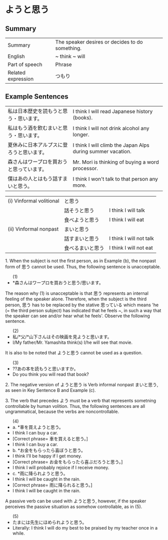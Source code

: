 # ようと思う

## Summary

<table><tr>   <td>Summary</td>   <td>The speaker desires or decides to do something.</td></tr><tr>   <td>English</td>   <td>~ think ~ will</td></tr><tr>   <td>Part of speech</td>   <td>Phrase</td></tr><tr>   <td>Related expression</td>   <td>つもり</td></tr></table>

## Example Sentences

<table><tr>   <td>私は日本歴史を読もうと思う・思います。</td>   <td>I think I will read Japanese history (books).</td></tr><tr>   <td>私はもう酒を飲むまいと思う・思います。</td>   <td>I think I will not drink alcohol any longer.</td></tr><tr>   <td>夏休みに日本アルプスに登ろうと思います。</td>   <td>I think I will climb the Japan Alps during summer vacation.</td></tr><tr>   <td>森さんはワープロを買おうと思っています。</td>   <td>Mr. Mori is thinking of buying a word processor.</td></tr><tr>   <td>僕はあの人とはもう話すまいと思う。</td>   <td>I think I won't talk to that person any more.</td></tr></table>

<table class="table"> <tbody><tr class="tr head"> <td class="td"><span class="numbers">(i)</span> <span> <span class="bold">Vinformal volitional</span></span></td> <td class="td"><span class="concept">と思う</span> </td> <td class="td"><span>&nbsp;</span></td> </tr> <tr class="tr"> <td class="td"><span>&nbsp;</span></td> <td class="td"><span>話そう<span class="concept">と思う</span></span> </td> <td class="td"><span>I    think I will talk</span></td> </tr> <tr class="tr"> <td class="td"><span>&nbsp;</span></td> <td class="td"><span>食べよう<span class="concept">と思う</span></span> </td> <td class="td"><span>I    think I will eat</span></td> </tr> <tr class="tr head"> <td class="td"><span class="numbers">(ii)</span> <span> <span class="bold">Vinformal nonpast</span></span></td> <td class="td"><span class="concept">まいと思う</span> </td> <td class="td"><span>&nbsp;</span></td> </tr> <tr class="tr"> <td class="td"><span>&nbsp;</span></td> <td class="td"><span>話す<span class="concept">まいと思う</span></span> </td> <td class="td"><span>I    think I will not talk</span></td> </tr> <tr class="tr"> <td class="td"><span>&nbsp;</span></td> <td class="td"><span>食べる<span class="concept">まいと思う</span></span> </td> <td class="td"><span>I    think I will not eat</span></td> </tr></tbody></table>

<p>1. When the subject is not the first person, as in Example (b), the nonpast form of <span class="cloze">思う</span> cannot be used. Thus, the following sentence is unacceptable.</p>  <ul>(1) <li>*森さんはワープロを買<span class="cloze">おうと思う</span>/<span class="cloze">思います</span>。</li> </ul>  <p>The reason why (1) is unacceptable is that <span class="cloze">思う</span> represents an internal feeling of the speaker alone. Therefore, when the subject is the third person, <span class="cloze">思う</span> has to be replaced by the stative <span class="cloze">思っている</span> which means 'he (= the third person subject) has indicated that he feels ~, in such a way that the speaker can see and/or hear what he feels'. Observe the following sentence.</p>  <ul>(2) <li>私/*父/*山下さんはその映画を見<span class="cloze">ようと思います</span>。</li> <li>I/My father/Mr. Yamashita think(s) I/he will see that movie.</li> </ul>  <p>It is also to be noted that <span class="cloze">ようと思う</span> cannot be used as a question.</p>  <ul>(3) <li>??あの本を読<span class="cloze">もうと思います</span>か。</li> <li>Do you think you will read that book?</li> </ul>  <p>2. The negative version of <span class="cloze">ようと思う</span> is Verb informal nonpast <span class="cloze">まいと思う</span>, as seen in Key Sentence B and Example (c).</p>  <p>3. The verb that precedes <span class="cloze">よう</span> must be a verb that represents sometning controllable by human volition. Thus, the following sentences are all ungrammatical, because the verbs are noncontrollable.</p>  <ul>(4) <li>a. *車を買え<span class="cloze">ようと思う</span>。</li> <li>I think I can buy a car.</li> <div class="divide"></div> <li>[Correct phrase= 車を買えると思う。]</li> <li>I think I can buy a car.</li>  <div class="divide"></div> <div class="divide"></div>  <li>b. *お金をもらったら喜<span class="cloze">ぼうと思う</span>。</li> <li>I think I'll be happy if I get money.</li> <div class="divide"></div> <li>[Correct phrase= お金をもらったら喜ぶだろうと思う。]</li> <li>I think I will probably rejoice if I receive money.</li>  <div class="divide"></div> <div class="divide"></div>  <li>c. *雨に降られ<span class="cloze">ようと思う</span>。</li> <li>I think I will be caught in the rain.</li> <div class="divide"></div> <li>[Correct phrase= 雨に降られると思う。]</li> <li>I think I will be caught in the rain.</li> </ul>  <p>A passive verb can be used with <span class="cloze">ようと思う</span>, however, if the speaker perceives the passive situation as somehow controllable, as in (5).</p>  <ul>(5) <li>たまには先生にほめられ<span class="cloze">ようと思う</span>。</li> <li>Literally: I think I will do my best to be praised by my teacher once in a while.</li> </ul>

